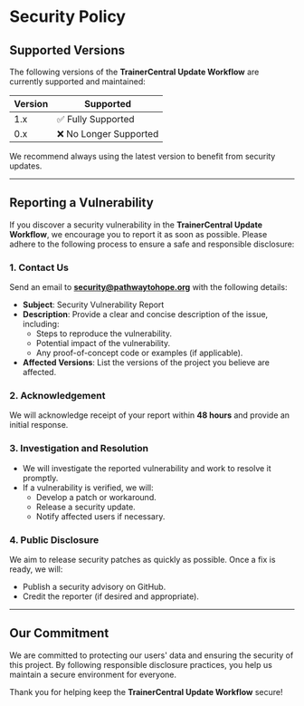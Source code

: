 # Security Policy

## Supported Versions

The following versions of the **TrainerCentral Update Workflow** are currently supported and maintained:

| Version | Supported          |
|---------|--------------------|
| 1.x     | ✅ Fully Supported |
| 0.x     | ❌ No Longer Supported |

We recommend always using the latest version to benefit from security updates.

---

## Reporting a Vulnerability

If you discover a security vulnerability in the **TrainerCentral Update Workflow**, we encourage you to report it as soon as possible. Please adhere to the following process to ensure a safe and responsible disclosure:

### 1. Contact Us
Send an email to **security@pathwaytohope.org** with the following details:
- **Subject**: Security Vulnerability Report
- **Description**: Provide a clear and concise description of the issue, including:
  - Steps to reproduce the vulnerability.
  - Potential impact of the vulnerability.
  - Any proof-of-concept code or examples (if applicable).
- **Affected Versions**: List the versions of the project you believe are affected.

### 2. Acknowledgement
We will acknowledge receipt of your report within **48 hours** and provide an initial response.

### 3. Investigation and Resolution
- We will investigate the reported vulnerability and work to resolve it promptly.
- If a vulnerability is verified, we will:
  - Develop a patch or workaround.
  - Release a security update.
  - Notify affected users if necessary.

### 4. Public Disclosure
We aim to release security patches as quickly as possible. Once a fix is ready, we will:
- Publish a security advisory on GitHub.
- Credit the reporter (if desired and appropriate).

---

## Our Commitment

We are committed to protecting our users' data and ensuring the security of this project. By following responsible disclosure practices, you help us maintain a secure environment for everyone.

Thank you for helping keep the **TrainerCentral Update Workflow** secure!
